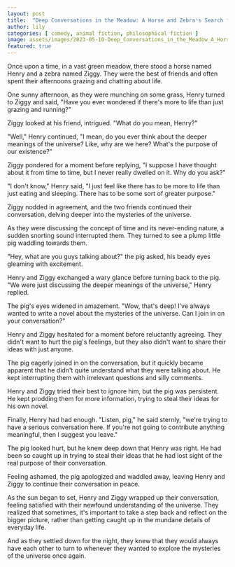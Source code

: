 ```yaml
---
layout: post
title:  "Deep Conversations in the Meadow: A Horse and Zebra's Search for the Meaning of Life"
author: lily
categories: [ comedy, animal fiction, philosophical fiction ]
image: assets/images/2023-05-10-Deep_Conversations_in_the_Meadow_A_Horse_and_Zebras_Search_for_the_Meaning_of_Life.png
featured: true
---
```



Once upon a time, in a vast green meadow, there stood a horse named Henry and a zebra named Ziggy. They were the best of friends and often spent their afternoons grazing and chatting about life.

One sunny afternoon, as they were munching on some grass, Henry turned to Ziggy and said, "Have you ever wondered if there's more to life than just grazing and running?"

Ziggy looked at his friend, intrigued. "What do you mean, Henry?"

"Well," Henry continued, "I mean, do you ever think about the deeper meanings of the universe? Like, why are we here? What's the purpose of our existence?"

Ziggy pondered for a moment before replying, "I suppose I have thought about it from time to time, but I never really dwelled on it. Why do you ask?"

"I don't know," Henry said, "I just feel like there has to be more to life than just eating and sleeping. There has to be some sort of greater purpose."

Ziggy nodded in agreement, and the two friends continued their conversation, delving deeper into the mysteries of the universe.

As they were discussing the concept of time and its never-ending nature, a sudden snorting sound interrupted them. They turned to see a plump little pig waddling towards them.

"Hey, what are you guys talking about?" the pig asked, his beady eyes gleaming with excitement.

Henry and Ziggy exchanged a wary glance before turning back to the pig. "We were just discussing the deeper meanings of the universe," Henry replied.

The pig's eyes widened in amazement. "Wow, that's deep! I've always wanted to write a novel about the mysteries of the universe. Can I join in on your conversation?"

Henry and Ziggy hesitated for a moment before reluctantly agreeing. They didn't want to hurt the pig's feelings, but they also didn't want to share their ideas with just anyone.

The pig eagerly joined in on the conversation, but it quickly became apparent that he didn't quite understand what they were talking about. He kept interrupting them with irrelevant questions and silly comments.

Henry and Ziggy tried their best to ignore him, but the pig was persistent. He kept prodding them for more information, trying to steal their ideas for his own novel.

Finally, Henry had had enough. "Listen, pig," he said sternly, "we're trying to have a serious conversation here. If you're not going to contribute anything meaningful, then I suggest you leave."

The pig looked hurt, but he knew deep down that Henry was right. He had been so caught up in trying to steal their ideas that he had lost sight of the real purpose of their conversation.

Feeling ashamed, the pig apologized and waddled away, leaving Henry and Ziggy to continue their conversation in peace.

As the sun began to set, Henry and Ziggy wrapped up their conversation, feeling satisfied with their newfound understanding of the universe. They realized that sometimes, it's important to take a step back and reflect on the bigger picture, rather than getting caught up in the mundane details of everyday life.

And as they settled down for the night, they knew that they would always have each other to turn to whenever they wanted to explore the mysteries of the universe once again.
